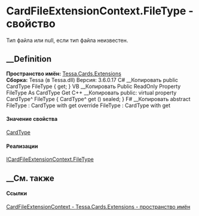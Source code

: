 # CardFileExtensionContext.FileType - свойство
Тип файла или null, если тип файла неизвестен.
## __Definition
 **Пространство имён:** [Tessa.Cards.Extensions](N_Tessa_Cards_Extensions.htm)  
 **Сборка:** Tessa (в Tessa.dll) Версия: 3.6.0.17
C# __Копировать
     public CardType FileType { get; }
VB __Копировать
     Public ReadOnly Property FileType As CardType
    	Get
C++ __Копировать
     public:
    virtual property CardType^ FileType {
    	CardType^ get () sealed;
    }
F# __Копировать
     abstract FileType : CardType with get
    override FileType : CardType with get
#### Значение свойства
[CardType](T_Tessa_Cards_CardType.htm)
#### Реализации
[ICardFileExtensionContext.FileType](P_Tessa_Cards_Extensions_ICardFileExtensionContext_FileType.htm)  
##  __См. также
#### Ссылки
[CardFileExtensionContext -
](T_Tessa_Cards_Extensions_CardFileExtensionContext.htm)
[Tessa.Cards.Extensions - пространство имён](N_Tessa_Cards_Extensions.htm)
